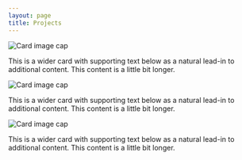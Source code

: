 ```yaml
---
layout: page
title: Projects
---
```


<div class="row">
  <div class="col-md-4">
    <div class="card mb-4 box-shadow">
      <img class="card-img-top" src="../img/align_560x420.jpg" alt="Card image cap">
        <p class="card-text">This is a wider card with supporting text below as a natural lead-in to additional content. This content is a little bit longer.</p>
    </div>
  </div>
  <div class="col-md-4">
    <div class="card mb-4 box-shadow">
      <img class="card-img-top" src="../img/marine2_560x420.jpg" alt="Card image cap">
      <p class="card-text">This is a wider card with supporting text below as a natural lead-in to additional content. This content is a little bit longer.</p>
    </div>
  </div>
    <div class="col-md-4">
    <div class="card mb-4 box-shadow">
      <img class="card-img-top" src="../img/print_3d_1_560x420.jpg" alt="Card image cap">
      <p class="card-text">This is a wider card with supporting text below as a natural lead-in to additional content. This content is a little bit longer.</p>
    </div>
  </div>
</div>
